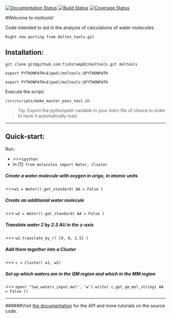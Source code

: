 [![Documentation Status](https://readthedocs.org/projects/dalton-tools/badge/?version=latest)](https://readthedocs.org/projects/dalton-tools/?badge=latest)
[![Build Status](https://travis-ci.org/fishstamp82/dalton_tools.svg?branch=master)](https://travis-ci.org/fishstamp82/dalton_tools)
[![Coverage Status](https://img.shields.io/coveralls/fishstamp82/dalton_tools.svg)](https://coveralls.io/r/fishstamp82/dalton_tools?branch=master)

#Welcome to moltools!

Code intended to aid in the analysis of calculations of water molecules.

    Right now porting from dalton_tools.git

## Installation:

`git clone git@github.com:fishstamp82/moltools.git moltools`

`export PYTHONPATH=$(pwd)/moltools:$PYTHONPATH`

`export PYTHONPATH=$(pwd)/moltools:$PYTHONPATH`

Execute the script:

`/src/scripts/make_master_pass_test.sh`

> Tip: Export the pythonpath variable in your initrc file of choice in order to have it automatically load.

_______

## Quick-start:


Run:

* \>>>`ipython`
* in [1]: `from molecules import Water, Cluster`

##### Create a water molecule with oxygen in origo, in atomic units
\>>>`w1 = Water().get_standard( AA = False )`

##### Create an additional water molecule 
\>>> `w2 = Water().get_standard( AA = False )`

##### Translate water 2 by 2.5 AU in the z-axis
\>>> `w2.translate_by_r( [0, 0, 2.5] )`


##### Add them together into a Cluster

\>>> `c = Cluster( w1, w2)`

##### Set up which waters are in the QM region and which in the MM region

\>>> `open( "two_waters_input.mol", 'w').write( c.get_qm_mol_string( AA = False ))`


**********

######Visit [the documentation](http://dalton-tools.readthedocs.org/en/latest) for the API and more tutorials on the source code.
